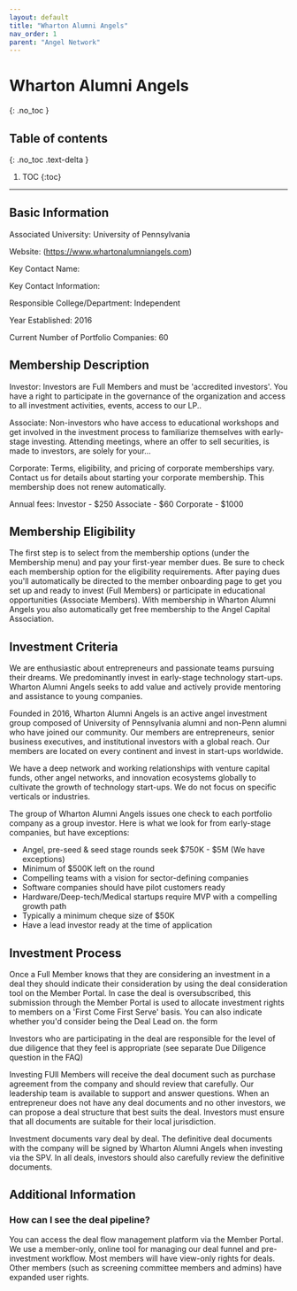 ```yaml
---
layout: default
title: "Wharton Alumni Angels"
nav_order: 1
parent: "Angel Network"
---
```


# Wharton Alumni Angels
{: .no_toc }

## Table of contents
{: .no_toc .text-delta }

1. TOC
{:toc}

---

## Basic Information

Associated University: University of Pennsylvania

Website: (https://www.whartonalumniangels.com)

Key Contact Name: 

Key Contact Information:

Responsible College/Department: Independent

Year Established: 2016

Current Number of Portfolio Companies: 60

## Membership Description

Investor:
Investors are Full Members and must be 'accredited investors'. You have a right to 
participate in the governance of the organization and access to all investment 
activities, events, access to our LP..

Associate:
Non-investors who have access to educational workshops and get involved in the investment 
process to familiarize themselves with early-stage investing. Attending meetings, where 
an offer to sell securities, is made to investors, are solely for your...

Corporate:
Terms, eligibility, and pricing of corporate memberships vary. Contact us for details 
about starting your corporate membership. This membership does not renew automatically.

Annual fees:
Investor - $250
Associate - $60
Corporate - $1000

## Membership Eligibility

The first step is to select from the membership options (under the Membership menu) and 
pay your first-year member dues. Be sure to check each membership option for the 
eligibility requirements. After paying dues you'll automatically be directed to the 
member onboarding page to get you set up and ready to invest (Full Members) or 
participate in educational opportunities (Associate Members). With membership in Wharton 
Alumni Angels you also automatically get free membership to the Angel Capital Association.

## Investment Criteria

We are enthusiastic about entrepreneurs and passionate teams pursuing their dreams. We 
predominantly invest in early-stage technology start-ups. Wharton Alumni Angels seeks to 
add value and actively provide mentoring and assistance to young companies.

Founded in 2016, Wharton Alumni Angels is an active angel investment group composed of 
University of Pennsylvania alumni and non-Penn alumni who have joined our community. Our 
members are entrepreneurs, senior business executives, and institutional investors with a 
global reach. Our members are located on every continent and invest in start-ups worldwide.

We have a deep network and working relationships with venture capital funds, other angel 
networks, and innovation ecosystems globally to cultivate the growth of technology 
start-ups.  We do not focus on specific verticals or industries.

The group of Wharton Alumni Angels issues one check to each portfolio company as a group 
investor. Here is what we look for from early-stage companies, but have exceptions:

- Angel, pre-seed & seed stage rounds seek $750K - $5M (We have exceptions)
- Minimum of $500K left on the round
- Compelling teams with a vision for sector-defining companies
- Software companies should have pilot customers ready
- Hardware/Deep-tech/Medical startups require MVP with a compelling growth path
- Typically a minimum cheque size of $50K
- Have a lead investor ready at the time of application

## Investment Process

Once a Full Member knows that they are considering an investment in a deal they should 
indicate their consideration by using the deal consideration tool on the Member Portal. 
In case the deal is oversubscribed, this submission through the Member Portal is used to 
allocate investment rights to members on a 'First Come First Serve' basis. You can also 
indicate whether you'd consider being the Deal Lead on. the form

Investors who are participating in the deal are responsible for the level of due 
diligence that they feel is appropriate (see separate Due Diligence question in the FAQ)

Investing FUll Members will receive the deal document such as purchase agreement from the 
company and should review that carefully. Our leadership team is available to support and 
answer questions. When an entrepreneur does not have any deal documents and no other 
investors, we can propose a deal structure that best suits the deal. Investors must 
ensure that all documents are suitable for their local jurisdiction.

Investment documents vary deal by deal. The definitive deal documents with the company 
will be signed by Wharton Alumni Angels when investing via the SPV. In all deals, 
investors should also carefully review the definitive documents.

## Additional Information

### How can I see the deal pipeline? 

You can access the deal flow management platform via the Member Portal. We use a 
member-only, online tool for managing our deal funnel and pre-investment workflow. Most 
members will have view-only rights for deals. Other members (such as screening committee 
members and admins) have expanded user rights.

